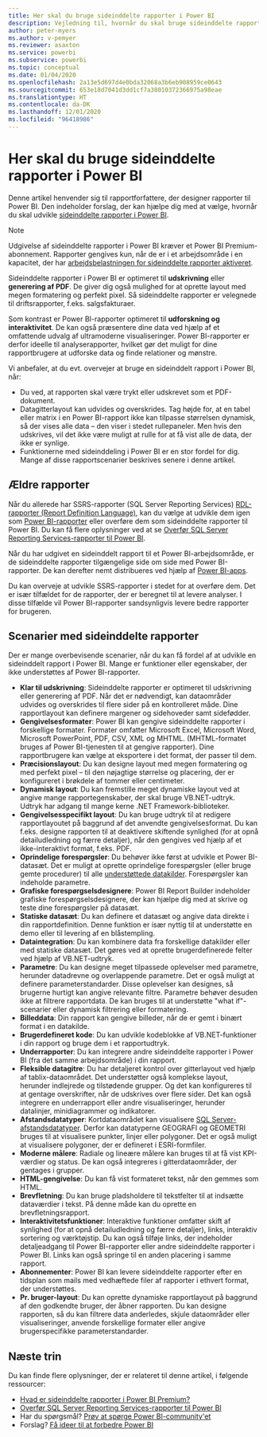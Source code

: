 ```yaml
---
title: Her skal du bruge sideinddelte rapporter i Power BI
description: Vejledning til, hvornår du skal bruge sideinddelte rapporter i Power BI.
author: peter-myers
ms.author: v-pemyer
ms.reviewer: asaxton
ms.service: powerbi
ms.subservice: powerbi
ms.topic: conceptual
ms.date: 01/04/2020
ms.openlocfilehash: 2a13e5d697d4e0bda32068a3b6eb908959ce0643
ms.sourcegitcommit: 653e18d7041d3dd1cf7a38010372366975a98eae
ms.translationtype: HT
ms.contentlocale: da-DK
ms.lasthandoff: 12/01/2020
ms.locfileid: "96418986"
---
```

# <a name="when-to-use-paginated-reports-in-power-bi"></a>Her skal du bruge sideinddelte rapporter i Power BI

Denne artikel henvender sig til rapportforfattere, der designer rapporter til Power BI. Den indeholder forslag, der kan hjælpe dig med at vælge, hvornår du skal udvikle [sideinddelte rapporter i Power BI](../paginated-reports/paginated-reports-report-builder-power-bi.md).

> [!NOTE]
> Udgivelse af sideinddelte rapporter i Power BI kræver et Power BI Premium-abonnement. Rapporter gengives kun, når de er i et arbejdsområde i en kapacitet, der har [arbejdsbelastningen for sideinddelte rapporter aktiveret](../admin/service-admin-premium-workloads.md#paginated-reports).

Sideinddelte rapporter i Power BI er optimeret til **udskrivning** eller **generering af PDF**. De giver dig også mulighed for at oprette layout med megen formatering og perfekt pixel. Så sideinddelte rapporter er velegnede til driftsrapporter, f.eks. salgsfakturaer.

Som kontrast er Power BI-rapporter optimeret til **udforskning og interaktivitet**. De kan også præsentere dine data ved hjælp af et omfattende udvalg af ultramoderne visualiseringer. Power BI-rapporter er derfor ideelle til analyserapporter, hvilket gør det muligt for dine rapportbrugere at udforske data og finde relationer og mønstre.

Vi anbefaler, at du evt. overvejer at bruge en sideinddelt rapport i Power BI, når:

- Du ved, at rapporten skal være trykt eller udskrevet som et PDF-dokument.
- Datagitterlayout kan udvides og overskrides. Tag højde for, at en tabel eller matrix i en Power BI-rapport ikke kan tilpasse størrelsen dynamisk, så der vises alle data – den viser i stedet rullepaneler. Men hvis den udskrives, vil det ikke være muligt at rulle for at få vist alle de data, der ikke er synlige.
- Funktionerne med sideinddeling i Power BI er en stor fordel for dig. Mange af disse rapportscenarier beskrives senere i denne artikel.

## <a name="legacy-reports"></a>Ældre rapporter

Når du allerede har SSRS-rapporter (SQL Server Reporting Services) [RDL-rapporter (Report Definition Language)](/sql/reporting-services/reports/report-definition-language-ssrs), kan du vælge at udvikle dem igen som [Power BI-rapporter](../consumer/end-user-reports.md) eller overføre dem som sideinddelte rapporter til Power BI. Du kan få flere oplysninger ved at se [Overfør SQL Server Reporting Services-rapporter til Power BI](migrate-ssrs-reports-to-power-bi.md).

Når du har udgivet en sideinddelt rapport til et Power BI-arbejdsområde, er de sideinddelte rapporter tilgængelige side om side med Power BI-rapporter. De kan derefter nemt distribueres ved hjælp af [Power BI-apps](../collaborate-share/service-create-distribute-apps.md).

Du kan overveje at udvikle SSRS-rapporter i stedet for at overføre dem. Det er især tilfældet for de rapporter, der er beregnet til at levere analyser. I disse tilfælde vil Power BI-rapporter sandsynligvis levere bedre rapporter for brugeren.

## <a name="paginated-report-scenarios"></a>Scenarier med sideinddelte rapporter

Der er mange overbevisende scenarier, når du kan få fordel af at udvikle en sideinddelt rapport i Power BI. Mange er funktioner eller egenskaber, der ikke understøttes af Power BI-rapporter.

- **Klar til udskrivning**: Sideinddelte rapporter er optimeret til udskrivning eller generering af PDF. Når det er nødvendigt, kan dataområder udvides og overskrides til flere sider på en kontrolleret måde. Dine rapportlayout kan definere margener og sidehoveder samt sidefødder.
- **Gengivelsesformater**: Power BI kan gengive sideinddelte rapporter i forskellige formater. Formater omfatter Microsoft Excel, Microsoft Word, Microsoft PowerPoint, PDF, CSV, XML og MHTML. (MHTML-formatet bruges af Power BI-tjenesten til at gengive rapporter). Dine rapportbrugere kan vælge at eksportere i det format, der passer til dem.
- **Præcisionslayout**: Du kan designe layout med megen formatering og med perfekt pixel – til den nøjagtige størrelse og placering, der er konfigureret i brøkdele af tommer eller centimeter.
- **Dynamisk layout**: Du kan fremstille meget dynamiske layout ved at angive mange rapportegenskaber, der skal bruge VB.NET-udtryk. Udtryk har adgang til mange kerne .NET Framework-biblioteker.
- **Gengivelsesspecifikt layout**: Du kan bruge udtryk til at redigere rapportlayoutet på baggrund af det anvendte gengivelsesformat. Du kan f.eks. designe rapporten til at deaktivere skiftende synlighed (for at opnå detailudledning og færre detaljer), når den gengives ved hjælp af et ikke-interaktivt format, f.eks. PDF.
- **Oprindelige forespørgsler**: Du behøver ikke først at udvikle et Power BI-datasæt. Det er muligt at oprette oprindelige forespørgsler (eller bruge gemte procedurer) til alle [understøttede datakilder](../paginated-reports/paginated-reports-data-sources.md). Forespørgsler kan indeholde parametre.
- **Grafiske forespørgselsdesignere**: Power BI Report Builder indeholder grafiske forespørgselsdesignere, der kan hjælpe dig med at skrive og teste dine forespørgsler på datasæt.
- **Statiske datasæt**: Du kan definere et datasæt og angive data direkte i din rapportdefinition. Denne funktion er især nyttig til at understøtte en demo eller til levering af en blåstempling.
- **Dataintegration**: Du kan kombinere data fra forskellige datakilder eller med statiske datasæt. Det gøres ved at oprette brugerdefinerede felter ved hjælp af VB.NET-udtryk.
- **Parametre**: Du kan designe meget tilpassede oplevelser med parametre, herunder datadrevne og overlappende parametre. Det er også muligt at definere parameterstandarder. Disse oplevelser kan designes, så brugerne hurtigt kan angive relevante filtre. Parametre behøver desuden ikke at filtrere rapportdata. De kan bruges til at understøtte "what if"-scenarier eller dynamisk filtrering eller formatering.
- **Billeddata**: Din rapport kan gengive billeder, når de er gemt i binært format i en datakilde.
- **Brugerdefineret kode**: Du kan udvikle kodeblokke af VB.NET-funktioner i din rapport og bruge dem i et rapportudtryk.
- **Underrapporter**: Du kan integrere andre sideinddelte rapporter i Power BI (fra det samme arbejdsområde) i din rapport.
- **Fleksible datagitre**: Du har detaljeret kontrol over gitterlayout ved hjælp af tablix-dataområdet. Det understøtter også komplekse layout, herunder indlejrede og tilstødende grupper. Og det kan konfigureres til at gentage overskrifter, når de udskrives over flere sider. Det kan også integrere en underrapport eller andre visualiseringer, herunder datalinjer, minidiagrammer og indikatorer.
- **Afstandsdatatyper**: Kortdataområdet kan visualisere [SQL Server-afstandsdatatyper](/sql/relational-databases/spatial/spatial-data-sql-server). Derfor kan datatyperne GEOGRAFI og GEOMETRI bruges til at visualisere punkter, linjer eller polygoner. Det er også muligt at visualisere polygoner, der er defineret i ESRI-formfiler.
- **Moderne målere**: Radiale og lineære målere kan bruges til at få vist KPI-værdier og status. De kan også integreres i gitterdataområder, der gentages i grupper.
- **HTML-gengivelse**: Du kan få vist formateret tekst, når den gemmes som HTML.
- **Brevfletning**: Du kan bruge pladsholdere til tekstfelter til at indsætte dataværdier i tekst. På denne måde kan du oprette en brevfletningsrapport.
- **Interaktivitetsfunktioner**: Interaktive funktioner omfatter skift af synlighed (for at opnå detailudledning og færre detaljer), links, interaktiv sortering og værktøjstip. Du kan også tilføje links, der indeholder detaljeadgang til Power BI-rapporter eller andre sideinddelte rapporter i Power BI. Links kan også springe til en anden placering i samme rapport.
- **Abonnementer**: Power BI kan levere sideinddelte rapporter efter en tidsplan som mails med vedhæftede filer af rapporter i ethvert format, der understøttes.
- **Pr. bruger-layout**: Du kan oprette dynamiske rapportlayout på baggrund af den godkendte bruger, der åbner rapporten. Du kan designe rapporten, så du kan filtrere data anderledes, skjule dataområder eller visualiseringer, anvende forskellige formater eller angive brugerspecifikke parameterstandarder.

## <a name="next-steps"></a>Næste trin

Du kan finde flere oplysninger, der er relateret til denne artikel, i følgende ressourcer:

- [Hvad er sideinddelte rapporter i Power BI Premium?](../paginated-reports/paginated-reports-report-builder-power-bi.md)
- [Overfør SQL Server Reporting Services-rapporter til Power BI](migrate-ssrs-reports-to-power-bi.md)
- Har du spørgsmål? [Prøv at spørge Power BI-community'et](https://community.powerbi.com/)
- Forslag? [Få ideer til at forbedre Power BI](https://ideas.powerbi.com/)
